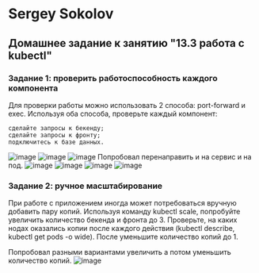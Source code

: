 # Sergey Sokolov
## Домашнее задание к занятию "13.3 работа с kubectl"
### Задание 1: проверить работоспособность каждого компонента

Для проверки работы можно использовать 2 способа: port-forward и exec. Используя оба способа, проверьте каждый компонент:

    сделайте запросы к бекенду;
    сделайте запросы к фронту;
    подключитесь к базе данных.
![image](https://user-images.githubusercontent.com/93119897/204793299-af4f86e6-1cc0-4b99-b426-a74b05063078.png)
![image](https://user-images.githubusercontent.com/93119897/204793391-6bf6b0bf-f84c-42ec-9a20-d01f53097b24.png)
![image](https://user-images.githubusercontent.com/93119897/204793416-b1a9bde9-1483-4bad-81db-de46566fd021.png)
Попробовал перенаправить и на сервис и на под.
![image](https://user-images.githubusercontent.com/93119897/204793547-bb4c6fbe-3bf9-42d7-9bf6-9a2a3075aba4.png)
![image](https://user-images.githubusercontent.com/93119897/204793565-da348c32-0b1d-49e7-9885-b8e0a0d330e4.png)
![image](https://user-images.githubusercontent.com/93119897/204793609-da9ea6a2-420d-4fe8-9a21-2563a39b89c1.png)
![image](https://user-images.githubusercontent.com/93119897/204793628-eb566714-2a77-429d-ac6d-4e7937b41a7e.png)

### Задание 2: ручное масштабирование

При работе с приложением иногда может потребоваться вручную добавить пару копий. Используя команду kubectl scale, попробуйте увеличить количество бекенда и фронта до 3. Проверьте, на каких нодах оказались копии после каждого действия (kubectl describe, kubectl get pods -o wide). После уменьшите количество копий до 1.

Попробовал разными вариантами увеличить а потом уменьшить количество копий.
![image](https://user-images.githubusercontent.com/93119897/204793680-0fef7dc1-52fe-4ddf-a08f-93078ac236f9.png)

